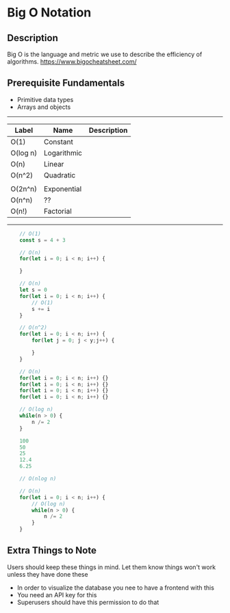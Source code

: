 
# Big O Notation

## Description
Big O is the language and metric we use to describe the efficiency of algorithms.
https://www.bigocheatsheet.com/

## Prerequisite Fundamentals
* Primitive data types
* Arrays and objects

<!--## Before Getting Started
Things to have installed or set up before diving into the code 
(eg. create-react-app globally, mongoDB, python3 etc.)
* Primitive data types
* Arrays and objects  -->
---

| Label | Name | Description |
|--|--|--|
| O(1) | Constant |  |
| O(log n) | Logarithmic |  |
| O(n) | Linear |  |
| O(n^2) | Quadratic |  |
|  |  |  |
| O(2n^n) | Exponential |  |
| O(n^n) | ?? |  |
| O(n!) | Factorial |  |

---

```javascript
    // O(1)
    const s = 4 + 3

    // O(n)
    for(let i = 0; i < n; i++) {

    }

    // O(n)
    let s = 0
    for(let i = 0; i < n; i++) {
        // O(1)
        s += i
    }

    // O(n^2)
    for(let i = 0; i < n; i++) {
        for(let j = 0; j < y;j++) {

        }
    }

    // O(n)
    for(let i = 0; i < n; i++) {}
    for(let i = 0; i < n; i++) {}
    for(let i = 0; i < n; i++) {}
    for(let i = 0; i < n; i++) {}

    // O(log n)
    while(n > 0) {
        n /= 2
    }

    100
    50
    25
    12.4
    6.25

    // O(nlog n)

    // O(n)
    for(let i = 0; i < n; i++) {
        // O(log n)
        while(n > 0) {
            n /= 2
        }
    }
```


## Extra Things to Note
Users should keep these things in mind. Let them know things won't work unless they have done these
* In order to visualize the database you nee to have a frontend with this
* You need an API key for this
* Superusers should have this permission to do that
